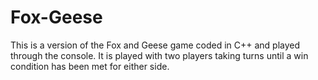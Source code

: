 # Fox-Geese

This is a version of the Fox and Geese game coded in C++ and played through the console. It is played with two players taking turns until a win condition has been met for either side.
